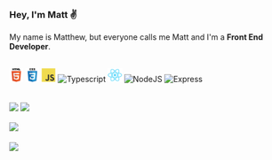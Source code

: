 


### Hey, I'm Matt ✌  <br>

<p>My name is Matthew, but everyone calls me Matt and I'm a <strong>Front End Developer</strong>.</p><br>


<div>
<img src="https://raw.githubusercontent.com/devicons/devicon/master/icons/html5/html5-original-wordmark.svg" width="5%" alt="HTML">
	<img src="https://raw.githubusercontent.com/devicons/devicon/master/icons/css3/css3-original-wordmark.svg" width="5%" alt="CSS">
	<img src="https://raw.githubusercontent.com/devicons/devicon/master/icons/javascript/javascript-original.svg" width="5%" alt="Javascript"> 
		<img src="https://cdn.jsdelivr.net/gh/devicons/devicon/icons/typescript/typescript-original.svg" width="5%" alt="Typescript"> 
	<img src="https://raw.githubusercontent.com/devicons/devicon/master/icons/react/react-original.svg" width="5%" alt="ReactJS">
		<img src="https://cdn.jsdelivr.net/gh/devicons/devicon/icons/nodejs/nodejs-original-wordmark.svg" width="5%" alt="NodeJS">
	<img src="https://cdn.jsdelivr.net/gh/devicons/devicon/icons/express/express-original-wordmark.svg" width="5%" alt="Express"><br><br>
</div><br>



<div>
	<img height="154em" src="https://github-readme-stats.vercel.app/api?username=xMattRx&show_icons=true&theme=dark"/>
	<img height="154em" src="https://github-readme-stats.vercel.app/api/top-langs/?username=xMattRx&layout=compact&theme=dark"/><br><br>
	<img width="75%" src="https://thumbs.gfycat.com/HarmoniousUnknownAfghanhound-max-1mb.gif"/>
</div><br>

<a href="https://www.linkedin.com/in/matthew-nascimento-5753246a">
<img 
data-canonical-src="https://img.shields.io/badge/-Linkedin-1C1C1C?style=for-the-badge&logo=Linkedin&logoColor=0061C3" 
src="https://camo.githubusercontent.com/5ad7c827775e06f7567148b4328e2b901fbe853cbd0fb5c5e6aefee92276b847/68747470733a2f2f696d672e736869656c64732e696f2f62616467652f2d4c696e6b6564696e2d3143314331433f7374796c653d666f722d7468652d6261646765266c6f676f3d4c696e6b6564696e266c6f676f436f6c6f723d303036314333266c696e6b3d68747470733a2f2f7777772e6c696e6b6564696e2e636f6d2f696e2f736f706869616770"/>
</a>
</div>

